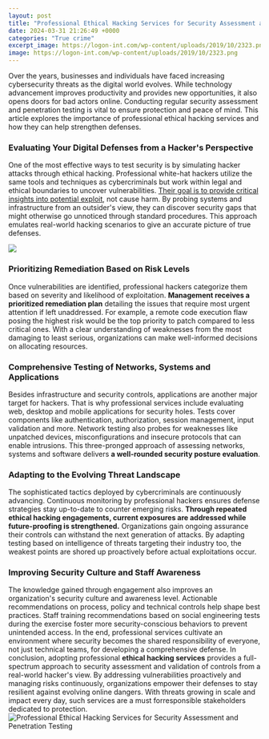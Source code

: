 ```yaml
---
layout: post
title: "Professional Ethical Hacking Services for Security Assessment and Penetration Testing"
date: 2024-03-31 21:26:49 +0000
categories: "True crime"
excerpt_image: https://logon-int.com/wp-content/uploads/2019/10/2323.png
image: https://logon-int.com/wp-content/uploads/2019/10/2323.png
---
```


Over the years, businesses and individuals have faced increasing cybersecurity threats as the digital world evolves. While technology advancement improves productivity and provides new opportunities, it also opens doors for bad actors online. Conducting regular security assessment and penetration testing is vital to ensure protection and peace of mind. This article explores the importance of professional ethical hacking services and how they can help strengthen defenses.
### Evaluating Your Digital Defenses from a Hacker's Perspective  
One of the most effective ways to test security is by simulating hacker attacks through ethical hacking. Professional white-hat hackers utilize the same tools and techniques as cybercriminals but work within legal and ethical boundaries to uncover vulnerabilities. [Their goal is to provide critical insights into potential exploit](https://store.fi.io.vn/collection/chihuahua), not cause harm. By probing systems and infrastructure from an outsider's view, they can discover security gaps that might otherwise go unnoticed through standard procedures. This approach emulates real-world hacking scenarios to give an accurate picture of true defenses.

![](https://gogetsecure.com/wp-content/uploads/2022/11/ethical-hacking-services.jpg)
### Prioritizing Remediation Based on Risk Levels
Once vulnerabilities are identified, professional hackers categorize them based on severity and likelihood of exploitation. **Management receives a prioritized remediation plan** detailing the issues that require most urgent attention if left unaddressed. For example, a remote code execution flaw posing the highest risk would be the top priority to patch compared to less critical ones. With a clear understanding of weaknesses from the most damaging to least serious, organizations can make well-informed decisions on allocating resources.
### Comprehensive Testing of Networks, Systems and Applications 
Besides infrastructure and security controls, applications are another major target for hackers. That is why professional services include evaluating web, desktop and mobile applications for security holes. Tests cover components like authentication, authorization, session management, input validation and more. Network testing also probes for weaknesses like unpatched devices, misconfigurations and insecure protocols that can enable intrusions. This three-pronged approach of assessing networks, systems and software delivers **a well-rounded security posture evaluation**.
### Adapting to the Evolving Threat Landscape 
The sophisticated tactics deployed by cybercriminals are continuously advancing. Continuous monitoring by professional hackers ensures defense strategies stay up-to-date to counter emerging risks. **Through repeated ethical hacking engagements, current exposures are addressed while future-proofing is strengthened.** Organizations gain ongoing assurance their controls can withstand the next generation of attacks. By adapting testing based on intelligence of threats targeting their industry too, the weakest points are shored up proactively before actual exploitations occur.
### Improving Security Culture and Staff Awareness 
The knowledge gained through engagement also improves an organization's security culture and awareness level. Actionable recommendations on process, policy and technical controls help shape best practices. Staff training recommendations based on social engineering tests during the exercise foster more security-conscious behaviors to prevent unintended access. In the end, professional services cultivate an environment where security becomes the shared responsibility of everyone, not just technical teams, for developing a comprehensive defense.
In conclusion, adopting professional **ethical hacking services** provides a full-spectrum approach to security assessment and validation of controls from a real-world hacker's view. By addressing vulnerabilities proactively and managing risks continuously, organizations empower their defenses to stay resilient against evolving online dangers. With threats growing in scale and impact every day, such services are a must forresponsible stakeholders dedicated to protection.
![Professional Ethical Hacking Services for Security Assessment and Penetration Testing](https://logon-int.com/wp-content/uploads/2019/10/2323.png)